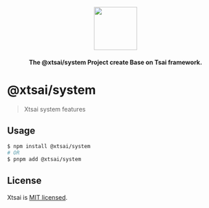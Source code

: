 <p align="center">
  <picture>
    <img src="https://ucarecdn.com/eac2c945-177d-4fc9-8bc1-fa2be48ad3a2/lotolab_golden.svg" height="100"/>
  </picture>
  <h4 align="center">
    The @xtsai/system Project create Base on Tsai framework.
  </h4>
</p>

# @xtsai/system

> Xtsai system features

## Usage

```bash
$ npm install @xtsai/system
# OR
$ pnpm add @xtsai/system
```

## License

Xtsai is [MIT licensed](https://github.com/xtsai/.github/blob/main/LICENSE).
